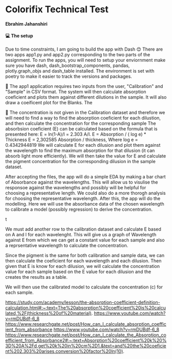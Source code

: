 # Colorifix Technical Test
#### Ebrahim Jahanshiri


#### :computer: The setup
Due to time constraints, I am going to build the app with Dash :blush: There are two apps app1.py and app2.py corresponding to the two parts of the assignment. To run the apps, you will need to setup your enviornment make sure you have dash, dash_bootstrap_components, pandas, plotly.graph_objs and dash_table installed. The environment is set with poetry to make it easier to track the versions and packages. 

:bell: The app1 application requires two inputs from the user, "Calibration" and "Sample" in CSV format. 
The system will then calculate absorption coeficient and plots them against different dilutions in the sample. It will also draw a coeificent plot for the Blanks. The 

:rainbow: The concentration is not given in the Calibration dataset and therefore we will need to find a way to find the absorption coeficient for each dilustion, and then calculate the concentration for the corresponding sample
The absorbsion coeficient (E) can be calculated based on the formula that is presented here: E = ln(1-A)/l = 2.303 A/l. E = Absorption / ( log e) * Thickness 
E = 2,302585 Absorption / thickness, Where log e = 0.4342944819
We will calculate E for each dilusion and plot them against the wavelength to find the maximum absorption for that dilusion (it can absorb light more efficiently). 
We will then take the value for E and calculate the pigment concentration for the corresponding dilusion in the sample dataset. 


After accepting the files, the app will do a simple EDA by making a bar chart of Absorbance against the wavelengths. This will allow us to visulise the responsoe against the wavelengths and possibly will be helpful for choosing a representative length. We could also do a more thorogh analysis for choosing the representative wavelength. 
After this, the app will do the modelling. Here we will use the absorbance data of the chosen wavelength to calibrate a model (possibly regression) to derive the concentration. 

t

We must add another row to the calibration dataset and calculate E based on A and l for each wavelenght. This will give us a graph of Wavelength against E from which we can get a constant value for each sample and also a reprsentative wavelength to calculate the concentration. 

Since the pigment is the same for both calibration and sample data, we can then calculate the coeficient for each wavelength and each dilusion. Then given that E is know for each dilusion, we will calculate the concentration value for each sample based on the E value for each dilusion and the creates the results as a table. 

We will then use the calibrated model to calculate the concentration (c) for each sample. 



https://study.com/academy/lesson/the-absorption-coefficient-definition-calculation.html#:~:text=The%20absorption%20coefficient%20is%20calculated,%2F(thickness%20of%20material).
https://www.youtube.com/watch?v=rmDUBdf-6_8 
https://www.researchgate.net/post/How_can_I_calculate_absorption_coefficient_from_absorbance
https://www.youtube.com/watch?v=rmDUBdf-6_8
https://www.researchgate.net/post/How_can_I_calculate_the_Absorption_coefficient_from_Absorbance2#:~:text=Absorption%20coefficient%20k%20%3D%20A%2Fd,get%20k%20in%20cm%2D1.&text=and%20the%20coeficient%202.303%20arises,conversion%20factor%20ln(10).

